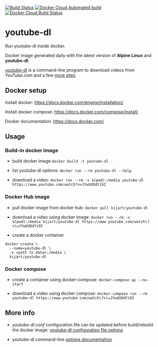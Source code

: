 [![Build Status](https://travis-ci.org/kijart/docker-youtube-dl.svg?branch=develop)](https://travis-ci.org/kijart/docker-youtube-dl) [![Docker Cloud Automated build](https://img.shields.io/docker/cloud/automated/kijart/youtube-dl.svg)](https://hub.docker.com/r/kijart/youtube-dl) [![Docker Cloud Build Status](https://img.shields.io/docker/cloud/build/kijart/youtube-dl.svg)](https://hub.docker.com/r/kijart/youtube-dl)

# youtube-dl

Run youtube-dl inside docker.

Docker image generated daily with the latest version of **Alpine Linux** and **youtube-dl**.

[youtube-dl](http://rg3.github.io/youtube-dl/) is a command-line program to download videos from YouTube.com and a few [more sites](http://rg3.github.io/youtube-dl/supportedsites.html).

## Docker setup

Install docker: https://docs.docker.com/engine/installation/

Install docker compose: https://docs.docker.com/compose/install/

Docker documentation: https://docs.docker.com/

## Usage

### Build-in docker image

- build docker image `docker build -t youtube-dl .`

- list youtube-dl options: `docker run --rm youtube-dl --help`

- download a video: `docker run --rm -v $(pwd):/media youtube-dl https://www.youtube.com/watch?v=JYwUUDdYi9I`

### Docker Hub image

- pull docker image from docker hub: `docker pull kijart/youtube-dl`

- download a video using docker image: `docker run --rm -v $(pwd):/media kijart/youtube-dl https://www.youtube.com/watch\?v\=JYwUUDdYi9I`

- create a docker container

```
docker create \
  --name=youtube-dl \
  -v <path to data>:/media \
  kijart/youtube-dl
```

### Docker compose

- create a container using docker-compose: `docker-compose up --no-start`

- download a video using docker compose: `docker-compose run --rm youtube-dl https://www.youtube.com/watch\?v\=JYwUUDdYi9I`

## More info

- _youtube-dl.conf_ configuration file can be updated before build/rebuild the docker image: [youtube-dl configuration file options](https://github.com/rg3/youtube-dl#configuration)

- youtube-dl command-line [options documentation](https://github.com/rg3/youtube-dl#options)
